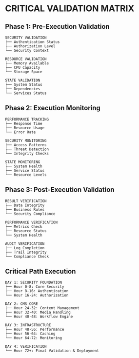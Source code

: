 # CRITICAL VALIDATION MATRIX

## Phase 1: Pre-Execution Validation
```plaintext
SECURITY VALIDATION
├── Authentication Status
├── Authorization Level
└── Security Context

RESOURCE VALIDATION 
├── Memory Available
├── CPU Capacity
└── Storage Space

STATE VALIDATION
├── System Status
├── Dependencies
└── Services Status
```

## Phase 2: Execution Monitoring
```plaintext
PERFORMANCE TRACKING
├── Response Time
├── Resource Usage
└── Error Rate

SECURITY MONITORING
├── Access Patterns
├── Threat Detection
└── Integrity Checks

STATE MONITORING
├── System Health
├── Service Status
└── Resource Levels
```

## Phase 3: Post-Execution Validation
```plaintext
RESULT VERIFICATION
├── Data Integrity
├── Business Rules
└── Security Compliance

PERFORMANCE VERIFICATION
├── Metrics Check
├── Resource Status
└── System Health

AUDIT VERIFICATION
├── Log Completion
├── Trail Integrity
└── Compliance Check
```

## Critical Path Execution
```plaintext
DAY 1: SECURITY FOUNDATION
├── Hour 0-8: Core Security
├── Hour 8-16: Authentication
└── Hour 16-24: Authorization

DAY 2: CMS CORE
├── Hour 24-32: Content Management
├── Hour 32-40: Media Handling
└── Hour 40-48: Workflow Engine

DAY 3: INFRASTRUCTURE
├── Hour 48-56: Performance
├── Hour 56-64: Caching
└── Hour 64-72: Monitoring

DAY 4: VERIFICATION
└── Hour 72+: Final Validation & Deployment
```
